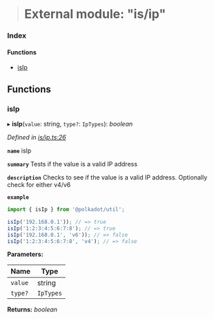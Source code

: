 > # External module: "is/ip"

### Index

#### Functions

* [isIp](_is_ip_.md#isip)

## Functions

###  isIp

▸ **isIp**(`value`: string, `type?`: `IpTypes`): *boolean*

*Defined in [is/ip.ts:26](https://github.com/polkadot-js/common/blob/6c79462/packages/util/src/is/ip.ts#L26)*

**`name`** isIp

**`summary`** Tests if the value is a valid IP address

**`description`** 
Checks to see if the value is a valid IP address. Optionally check for either v4/v6

**`example`** 
<BR>

```javascript
import { isIp } from '@polkadot/util';

isIp('192.168.0.1')); // => true
isIp('1:2:3:4:5:6:7:8'); // => true
isIp('192.168.0.1', 'v6')); // => false
isIp('1:2:3:4:5:6:7:8', 'v4'); // => false
```

**Parameters:**

Name | Type |
------ | ------ |
`value` | string |
`type?` | `IpTypes` |

**Returns:** *boolean*